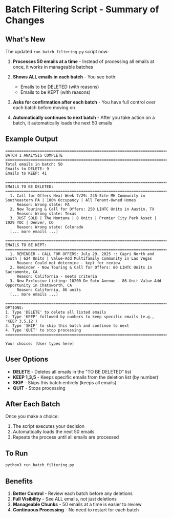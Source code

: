 # Batch Filtering Script - Summary of Changes

## What's New

The updated `run_batch_filtering.py` script now:

1. **Processes 50 emails at a time** - Instead of processing all emails at once, it works in manageable batches

2. **Shows ALL emails in each batch** - You see both:
   - Emails to be DELETED (with reasons)
   - Emails to be KEPT (with reasons)

3. **Asks for confirmation after each batch** - You have full control over each batch before moving on

4. **Automatically continues to next batch** - After you take action on a batch, it automatically loads the next 50 emails

## Example Output

```
================================================================================
BATCH 1 ANALYSIS COMPLETE
================================================================================
Total emails in batch: 50
Emails to DELETE: 9
Emails to KEEP: 41

================================================================================
EMAILS TO BE DELETED:
================================================================================
  1. Call for Offers Next Week 7/29: 245-Site MH Community in Southeastern PA | 100% Occupancy | All Tenant-Owned Homes
     Reason: Wrong state: PA
  2. Now Touring & Call for Offers: 250 LIHTC Units in Austin, TX
     Reason: Wrong state: Texas
  3. JUST SOLD | The Montana | 8 Units | Premier City Park Asset | 1929 YOC | Denver, CO
     Reason: Wrong state: Colorado
  [... more emails ...]

================================================================================
EMAILS TO BE KEPT:
================================================================================
  1. REMINDER - CALL FOR OFFERS: July 29, 2025 :: Capri North and South | 624 Units | Value-Add Multifamily Community in Las Vegas
     Reason: Could not determine - kept for review
  2. Reminder - Now Touring & Call for Offers: 80 LIHTC Units in Sacramento, CA
     Reason: California - meets criteria
  3. New Exclusive Listing: 10200 De Soto Avenue - 86-Unit Value-Add Opportunity in Chatsworth, CA
     Reason: California, 86 units
  [... more emails ...]

================================================================================
OPTIONS:
1. Type 'DELETE' to delete all listed emails
2. Type 'KEEP' followed by numbers to keep specific emails (e.g., 'KEEP 3,5,12')
3. Type 'SKIP' to skip this batch and continue to next
4. Type 'QUIT' to stop processing
================================================================================

Your choice: [User types here]
```

## User Options

- **DELETE** - Deletes all emails in the "TO BE DELETED" list
- **KEEP 1,3,5** - Keeps specific emails from the deletion list (by number)
- **SKIP** - Skips this batch entirely (keeps all emails)
- **QUIT** - Stops processing

## After Each Batch

Once you make a choice:
1. The script executes your decision
2. Automatically loads the next 50 emails
3. Repeats the process until all emails are processed

## To Run

```bash
python3 run_batch_filtering.py
```

## Benefits

1. **Better Control** - Review each batch before any deletions
2. **Full Visibility** - See ALL emails, not just deletions
3. **Manageable Chunks** - 50 emails at a time is easier to review
4. **Continuous Processing** - No need to restart for each batch